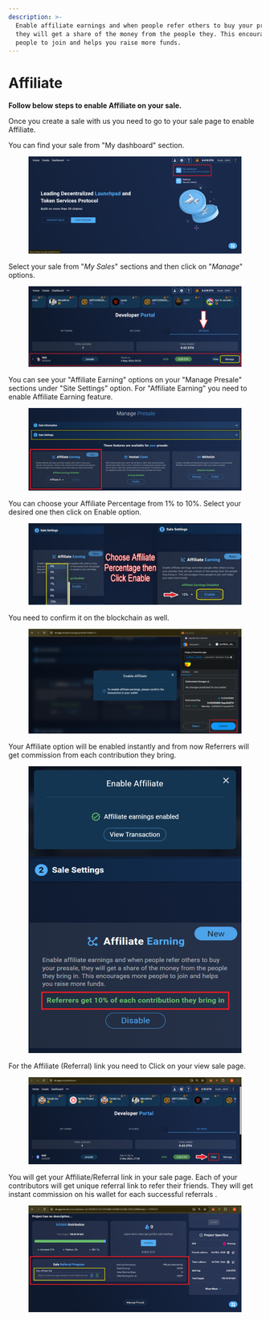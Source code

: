 ```yaml
---
description: >-
  Enable affiliate earnings and when people refer others to buy your presale,
  they will get a share of the money from the people they. This encourages more
  people to join and helps you raise more funds.
---
```


# Affiliate

**Follow below steps to enable Affiliate on your sale.**

Once you create a sale with us you need to go to your sale page to enable Affiliate.&#x20;

You can find your sale from "My dashboard" section.

<figure><img src="../.gitbook/assets/dxaffililiate1.png" alt=""><figcaption></figcaption></figure>

Select your sale from "_My Sales_" sections and then click on "_Manage_" options.

<figure><img src="../.gitbook/assets/dxaffililiate2 (2).png" alt=""><figcaption></figcaption></figure>

You can see your "Affiliate Earning" options on your "Manage Presale" sections under "Site Settings" option. For "Affiliate Earning" you need to enable Affiliate Earning feature.

<figure><img src="../.gitbook/assets/dxaffililiate3 (1).png" alt=""><figcaption></figcaption></figure>

You can choose your Affiliate Percentage from 1% to 10%. Select your desired one then click on Enable option.&#x20;

<figure><img src="../.gitbook/assets/dxaffiliate6.jpg" alt=""><figcaption></figcaption></figure>

&#x20;You need to confirm it on the blockchain as well.

<figure><img src="../.gitbook/assets/dxaffililiate7.png" alt=""><figcaption></figcaption></figure>

Your Affiliate option will be enabled instantly and from now Referrers will get commission from each contribution they bring.

<figure><img src="../.gitbook/assets/dxaffililiate10.png" alt=""><figcaption></figcaption></figure>

For the Affiliate (Referral) link you need to Click on your view sale page.

<figure><img src="../.gitbook/assets/dxaffililiate11.png" alt=""><figcaption></figcaption></figure>

You will get your Affiliate/Referral link in your sale page. Each of your contributors will get unique referral link to refer their friends. They will get instant commission on his wallet for each successful referrals .

<figure><img src="../.gitbook/assets/dxaffililiate12.png" alt=""><figcaption></figcaption></figure>
